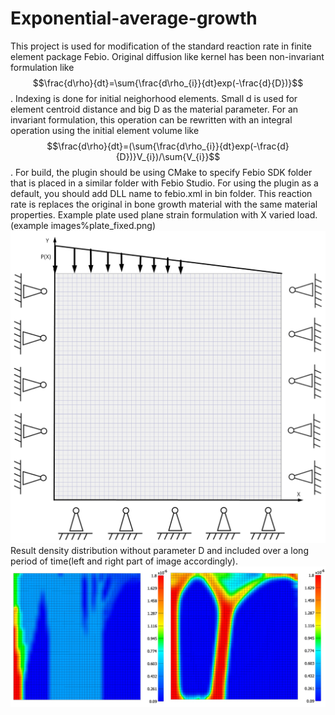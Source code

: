 # Exponential-average-growth
This project is used for modification of the standard reaction rate in finite element package Febio.
Original diffusion like kernel has been non-invariant formulation like
$$\frac{d\rho}{dt}=\sum{\frac{d\rho_{i}}{dt}exp(-\frac{d}{D})}$$.
Indexing is done for initial neighorhood elements.
Small d is used for element centroid distance and big D as the material parameter.
For an invariant formulation, this operation can be rewritten with an integral operation using the initial element volume like
$$\frac{d\rho}{dt}=(\sum{\frac{d\rho_{i}}{dt}exp(-\frac{d}{D})}V_{i})/\sum{V_{i}}$$.
For build, the plugin should be using CMake to specify Febio SDK folder that is placed in a similar folder with Febio Studio.
For using the plugin as a default, you should add DLL name to febio.xml in bin folder.
This reaction rate is replaces the original in bone growth material with the same material properties.
Example plate used plane strain formulation with X varied load.
(example images%plate_fixed.png)
![example](https://github.com/Panavia-Tornado/Exponential-average-growth/blob/main/example%20images/plate_fixed.png)
Result density distribution without parameter D and included over a long period of time(left and right part of image accordingly).
![res](https://github.com/Panavia-Tornado/Exponential-average-growth/blob/main/example%20images/result.jpg)
